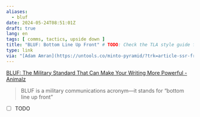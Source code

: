 ```yaml
---
aliases:
  - bluf
date: 2024-05-24T08:51:01Z
draft: true
lang: en
tags: [ comms, tactics, upside down ]
title: "BLUF: Bottom Line Up Front" # TODO: Check the TLA style guide from Master folders
type: link
via: "[Adam Amran](https://untools.co/minto-pyramid/?trk=article-ssr-frontend-pulse-lite_little-text-block)"
---
```


[BLUF: The Military Standard That Can Make Your Writing More Powerful - Animalz](https://www.animalz.co/blog/bottom-line-up-front/)

> BLUF is a military communications acronym—it stands for “bottom line up front”

- [ ] TODO
 